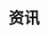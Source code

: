 ---
url: resources/presentations
menu:
  main:
    parent: resources
    name: 资讯
    weight: 10
  footer:
    parent: resources
    name: 资讯
    weight: 10

title: 资讯
homepage: true
---
